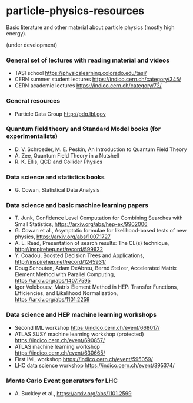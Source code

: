 # particle-physics-resources
Basic literature and other material about particle physics (mostly high energy). 

(under development)

### General set of lectures with reading material and videos
* TASI school https://physicslearning.colorado.edu/tasi/ 
* CERN summer student lectures https://indico.cern.ch/category/345/ 
* CERN academic lectures https://indico.cern.ch/category/72/ 

### General resources 
* Particle Data Group http://pdg.lbl.gov  

### Quantum field theory and Standard Model books (for experimentalists)
* D. V. Schroeder, M. E. Peskin, An Introduction to Quantum Field Theory
* A. Zee, Quantum Field Theory in a Nutshell
* R. K. Ellis, QCD and Collider Physics 

### Data science and statistics books 
* G. Cowan, Statistical Data Analysis

### Data science and basic machine learning papers
* T. Junk, Confidence Level Computation for Combining Searches with Small Statistics, https://arxiv.org/abs/hep-ex/9902006 
* G. Cowan et al., Asymptotic formulae for likelihood-based tests of new physics, https://arxiv.org/abs/1007.1727
* A. L. Read, Presentation of search results: The CL(s) technique, http://inspirehep.net/record/599622  
* Y. Coadou, Boosted Decision Trees and Applications, http://inspirehep.net/record/1245931/
* Doug Schouten, Adam DeAbreu, Bernd Stelzer, Accelerated Matrix Element Method with Parallel Computing, https://arxiv.org/abs/1407.7595
* Igor Volobouev, Matrix Element Method in HEP: Transfer Functions, Efficiencies, and Likelihood Normalization, https://arxiv.org/abs/1101.2259 

### Data science and HEP machine learning workshops
* Second IML workshop https://indico.cern.ch/event/668017/ 
* ATLAS SUSY machine learning workshop (protected) https://indico.cern.ch/event/690857/
* ATLAS machine learning workshop https://indico.cern.ch/event/630665/ 
* First IML workshop https://indico.cern.ch/event/595059/ 
* LHC data science workshop https://indico.cern.ch/event/395374/ 

### Monte Carlo Event generators for LHC 
* A. Buckley et al., https://arxiv.org/abs/1101.2599 
